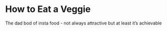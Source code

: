 # How to Eat a Veggie

The dad bod of insta food - not always attractive but at least it’s achievable 